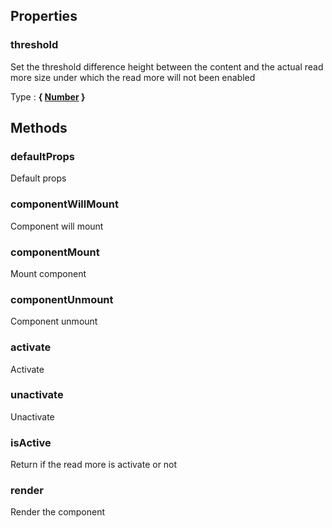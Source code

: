 ## Properties


### threshold

Set the threshold difference height between the content and the
actual read more size under which the read more will not been enabled

Type : **{ [Number](https://developer.mozilla.org/fr/docs/Web/JavaScript/Reference/Objets_globaux/Number) }**


## Methods


### defaultProps

Default props


### componentWillMount

Component will mount


### componentMount

Mount component


### componentUnmount

Component unmount


### activate

Activate


### unactivate

Unactivate


### isActive

Return if the read more is activate or not


### render

Render the component